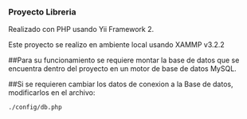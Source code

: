 ### Proyecto Libreria
Realizado con PHP usando Yii Framework 2.

Este proyecto se realizo en ambiente local usando XAMMP v3.2.2


##Para su funcionamiento se requiere montar la base de datos que se encuentra dentro del proyecto en un motor de base de datos MySQL.

##Si se requieren cambiar los datos de conexion a la Base de datos, modificarlos en el archivo:
```
./config/db.php
```